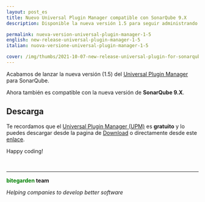 ```yaml
---
layout: post_es
title: Nuevo Universal Plugin Manager compatible con SonarQube 9.X
description: Disponible la nueva versión 1.5 para seguir administrando fácilmente los plugins de SonarQube.

permalink: nueva-version-universal-plugin-manager-1-5
english: new-release-universal-plugin-manager-1-5
italian: nuova-versione-universal-plugin-manager-1-5

cover: /img/thumbs/2021-10-07-new-release-universal-plugin-for-sonarqube-1-5-thumb.png
---
```


Acabamos de lanzar la nueva versión (1.5) del [Universal Plugin Manager](/es/sonarqube-upm) para SonarQube. 

Ahora también es compatible con la nueva versión de **SonarQube 9.X**.

## Descarga

Te recordamos que el [Universal Plugin Manager (UPM)](/es/sonarqube-upm) es **gratuito** y lo puedes descargar desde la pagina de [Download](/es/downloads) o directamente desde este [enlace](/es/sonarqube-upm-trial-form).


Happy coding!

<br/>

---
**<span style="color: green">bitegarden</span> team**

_Helping companies to develop better software_
